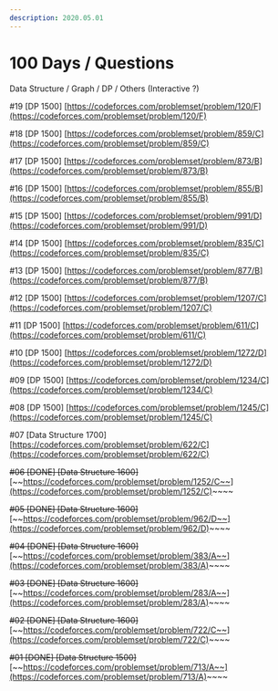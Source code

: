 ```yaml
---
description: 2020.05.01
---
```


# 100 Days / Questions

Data Structure / Graph / DP / Others \(Interactive ?\)

\#19 \[DP 1500\] [https://codeforces.com/problemset/problem/120/F](https://codeforces.com/problemset/problem/120/F)

\#18 \[DP 1500\] [https://codeforces.com/problemset/problem/859/C](https://codeforces.com/problemset/problem/859/C)

\#17 \[DP 1500\] [https://codeforces.com/problemset/problem/873/B](https://codeforces.com/problemset/problem/873/B)

\#16 \[DP 1500\] [https://codeforces.com/problemset/problem/855/B](https://codeforces.com/problemset/problem/855/B)

\#15 \[DP 1500\] [https://codeforces.com/problemset/problem/991/D](https://codeforces.com/problemset/problem/991/D)

\#14 \[DP 1500\] [https://codeforces.com/problemset/problem/835/C](https://codeforces.com/problemset/problem/835/C)

\#13 \[DP 1500\] [https://codeforces.com/problemset/problem/877/B](https://codeforces.com/problemset/problem/877/B)

\#12 \[DP 1500\] [https://codeforces.com/problemset/problem/1207/C](https://codeforces.com/problemset/problem/1207/C)

\#11 \[DP 1500\] [https://codeforces.com/problemset/problem/611/C](https://codeforces.com/problemset/problem/611/C)

\#10 \[DP 1500\] [https://codeforces.com/problemset/problem/1272/D](https://codeforces.com/problemset/problem/1272/D)

\#09 \[DP 1500\] [https://codeforces.com/problemset/problem/1234/C](https://codeforces.com/problemset/problem/1234/C)

\#08 \[DP 1500\] [https://codeforces.com/problemset/problem/1245/C](https://codeforces.com/problemset/problem/1245/C)

\#07 \[Data Structure 1700\] [https://codeforces.com/problemset/problem/622/C](https://codeforces.com/problemset/problem/622/C)

~~\#06 \[DONE\] \[Data Structure 1600\]~~ [~~https://codeforces.com/problemset/problem/1252/C~~](https://codeforces.com/problemset/problem/1252/C)~~~~

~~\#05 \[DONE\] \[Data Structure 1600\]~~ [~~https://codeforces.com/problemset/problem/962/D~~](https://codeforces.com/problemset/problem/962/D)~~~~

~~\#04 \[DONE\] \[Data Structure 1600\]~~ [~~https://codeforces.com/problemset/problem/383/A~~](https://codeforces.com/problemset/problem/383/A)~~~~

~~\#03 \[DONE\] \[Data Structure 1600\]~~ [~~https://codeforces.com/problemset/problem/283/A~~](https://codeforces.com/problemset/problem/283/A)~~~~

~~\#02 \[DONE\] \[Data Structure 1600\]~~ [~~https://codeforces.com/problemset/problem/722/C~~](https://codeforces.com/problemset/problem/722/C)~~~~

~~\#01 \[DONE\] \[Data Structure 1500\]~~ [~~https://codeforces.com/problemset/problem/713/A~~](https://codeforces.com/problemset/problem/713/A)~~~~

